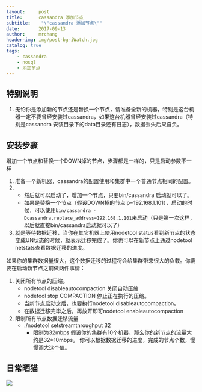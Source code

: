 ```yaml
---
layout:     post
title:      cassandra 添加节点
subtitle:    "\"cassandra 添加节点\""
date:       2017-09-13
author:     mrchang
header-img: img/post-bg-iWatch.jpg
catalog: true
tags:
    - cassandra
    - nosql
    - 添加节点
---
```


## 特别说明
1. 无论你是添加新的节点还是替换一个节点，请准备全新的机器，特别是这台机器一定不要曾经安装过cassandra，如果这台机器曾经安装过cassandra（特别是cassandra 安装目录下的data目录还有日志），数据丢失后果自负。

## 安装步骤
增加一个节点和替换一个DOWN掉的节点，步骤都是一样的，只是启动参数不一样

1. 准备一个新机器，cassandra的配置使用和集群中一个普通节点相同的配置。
2. 
    * 然后就可以启动了，增加一个节点，只要bin/cassandra 启动就可以了。
    * 如果是替换一个节点（假设DOWN掉的节点ip=192.168.1.101），启动的时候，可以使用`bin/cassandra -Dcassandra.replace_address=192.168.1.101`来启动（只是第一次这样，以后就直接bin/cassandra启动就可以了）
3. 就是等待数据迁移，当你在其它机器上使用nodetool status看到新节点的状态变成UN状态的时候，就表示迁移完成了。你也可以在新节点上通过nodetool netstats查看数据迁移的进度。
 
如果你的集群数据量很大，这个数据迁移的过程将会给集群带来很大的负载。你需要在启动新节点之前做两件事情：

1. 关闭所有节点的压缩。
    * nodetool disableautocompaction 关闭自动压缩
    * nodetool stop COMPACTION 停止正在执行的压缩。
    * 当新节点启动之后，也要执行nodetool disableautocompaction。
    * 在数据迁移完毕之后，再放开即可nodetool enableautocompaction
2. 限制所有节点数据迁移流量
    * ./nodetool setstreamthroughput 32
        * 限制为32mbps 假设你的集群有10个机器，那么你的新节点的流量大约是32*10mbps。
    你可以根据数据迁移的进度，完成的节点个数，慢慢调大这个值。
    
    
## 日常晒猫

   ![](http://files.jetbrains.org.cn/17-9-13/11120190.jpg)